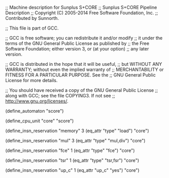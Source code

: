 ;;  Machine description for Sunplus S+CORE
;;  Sunplus S+CORE Pipeline Description
;;  Copyright (C) 2005-2014 Free Software Foundation, Inc.
;;  Contributed by Sunnorth.

;; This file is part of GCC.

;; GCC is free software; you can redistribute it and/or modify
;; it under the terms of the GNU General Public License as published by
;; the Free Software Foundation; either version 3, or (at your option)
;; any later version.

;; GCC is distributed in the hope that it will be useful,
;; but WITHOUT ANY WARRANTY; without even the implied warranty of
;; MERCHANTABILITY or FITNESS FOR A PARTICULAR PURPOSE.  See the
;; GNU General Public License for more details.

;; You should have received a copy of the GNU General Public License
;; along with GCC; see the file COPYING3.  If not see
;; <http://www.gnu.org/licenses/>.

(define_automaton "score")

(define_cpu_unit "core" "score")

(define_insn_reservation "memory" 3
                         (eq_attr "type" "load")
                         "core")

(define_insn_reservation "mul" 3
                         (eq_attr "type" "mul,div")
                         "core")

(define_insn_reservation "fce" 1
                         (eq_attr "type" "fce")
                         "core")

(define_insn_reservation "tsr" 1
                         (eq_attr "type" "tsr,fsr")
                         "core")

(define_insn_reservation "up_c" 1
                         (eq_attr "up_c" "yes")
                         "core")
